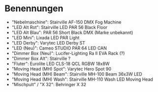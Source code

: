 # Benennungen

- "Nebelmaschine": Stairville AF-150 DMX Fog Machine
- "LED Alt Rot": Stairville LED PAR 56 Black Floor
- "LED Alt Blau": PAR 56 Short Black DMX (Marke unbekannt)
- "LED Mini": Lixada LED PAR Light
- "LED Derby": Varytec LED Derby ST
- "LED (Neu)": Cameo STUDIO PAR 64 LED CAN
- "Dimmer Box (Neu)": Lucifer-Lighting Ra II EVA Rack (?)
- "Dimmer Box Alt": Stairville ?
- "Fluter": Eurolite LED CLS-18 QCL RGBW 18x8W
- "Moving Head (MH) Spot": Varytec Hero Spot 90
- "Moving Head (MH) Beam": Stairville MH-100 Beam 36x3W LED
- "Moving Head (MH) Wash": Stairville MH-110 Wash LED Moving Head
- "Mischpult" / "X 32": Behringer X 32
